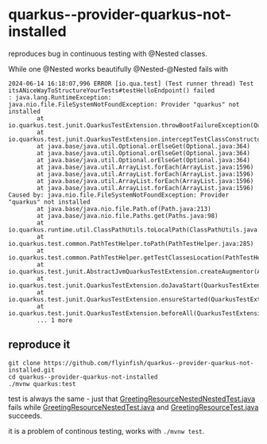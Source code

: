 # quarkus--provider-quarkus-not-installed

reproduces bug in continuous testing with @Nested classes.

While one @Nested works beautifully @Nested-@Nested fails with
```
2024-06-14 16:18:07,996 ERROR [io.qua.test] (Test runner thread) Test itsANiceWayToStructureYourTests#testHelloEndpoint() failed 
: java.lang.RuntimeException: java.nio.file.FileSystemNotFoundException: Provider "quarkus" not installed
        at io.quarkus.test.junit.QuarkusTestExtension.throwBootFailureException(QuarkusTestExtension.java:642)
        at io.quarkus.test.junit.QuarkusTestExtension.interceptTestClassConstructor(QuarkusTestExtension.java:726)
        at java.base/java.util.Optional.orElseGet(Optional.java:364)
        at java.base/java.util.Optional.orElseGet(Optional.java:364)
        at java.base/java.util.Optional.orElseGet(Optional.java:364)
        at java.base/java.util.ArrayList.forEach(ArrayList.java:1596)
        at java.base/java.util.ArrayList.forEach(ArrayList.java:1596)
        at java.base/java.util.ArrayList.forEach(ArrayList.java:1596)
        at java.base/java.util.ArrayList.forEach(ArrayList.java:1596)
Caused by: java.nio.file.FileSystemNotFoundException: Provider "quarkus" not installed
        at java.base/java.nio.file.Path.of(Path.java:213)
        at java.base/java.nio.file.Paths.get(Paths.java:98)
        at io.quarkus.runtime.util.ClassPathUtils.toLocalPath(ClassPathUtils.java:224)
        at io.quarkus.test.common.PathTestHelper.toPath(PathTestHelper.java:285)
        at io.quarkus.test.common.PathTestHelper.getTestClassesLocation(PathTestHelper.java:148)
        at io.quarkus.test.junit.AbstractJvmQuarkusTestExtension.createAugmentor(AbstractJvmQuarkusTestExtension.java:130)
        at io.quarkus.test.junit.QuarkusTestExtension.doJavaStart(QuarkusTestExtension.java:218)
        at io.quarkus.test.junit.QuarkusTestExtension.ensureStarted(QuarkusTestExtension.java:609)
        at io.quarkus.test.junit.QuarkusTestExtension.beforeAll(QuarkusTestExtension.java:659)
        ... 1 more
```

## reproduce it

```
git clone https://github.com/flyinfish/quarkus--provider-quarkus-not-installed.git
cd quarkus--provider-quarkus-not-installed
./mvnw quarkus:test
```

test is always the same - just that [GreetingResourceNestedNestedTest.java](src%2Ftest%2Fjava%2Forg%2Facme%2FGreetingResourceNestedNestedTest.java) fails while [GreetingResourceNestedTest.java](src%2Ftest%2Fjava%2Forg%2Facme%2FGreetingResourceNestedTest.java)
and [GreetingResourceTest.java](src%2Ftest%2Fjava%2Forg%2Facme%2FGreetingResourceTest.java) succeeds.

it is a problem of continous testing, works with `./mvnw test`. 
